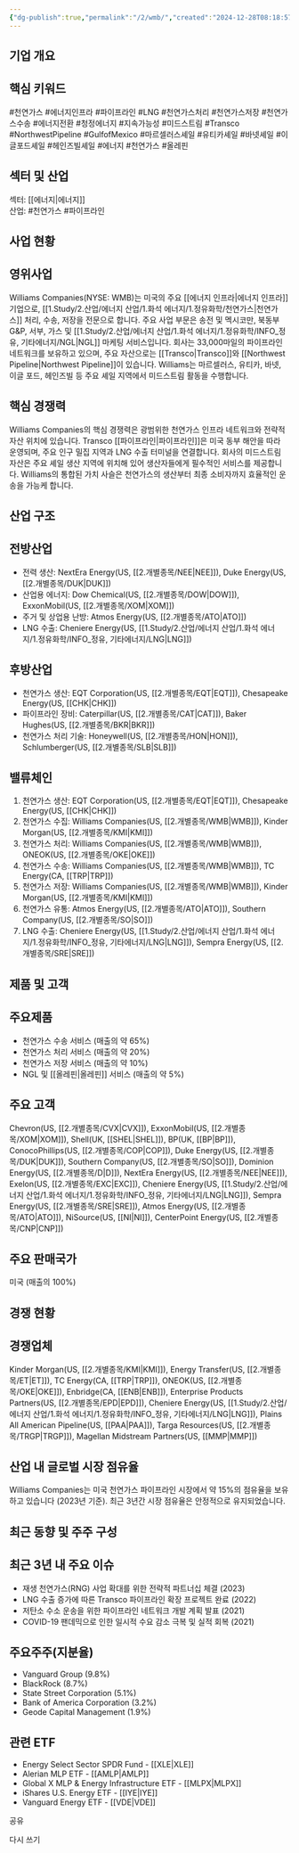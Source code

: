 ```yaml
---
{"dg-publish":true,"permalink":"/2/wmb/","created":"2024-12-28T08:18:57.632+09:00","updated":"2025-07-29T21:37:05.391+09:00"}
---
```


## 기업 개요

## 핵심 키워드

#천연가스 #에너지인프라 #파이프라인 #LNG #천연가스처리 #천연가스저장 #천연가스수송 #에너지전환 #청정에너지 #지속가능성 #미드스트림 #Transco #NorthwestPipeline #GulfofMexico #마르셀러스셰일 #유티카셰일 #바넷셰일 #이글포드셰일 #헤인즈빌셰일 #에너지 #천연가스 #올레핀

## 섹터 및 산업

섹터: [[에너지\|에너지]]  
산업: #천연가스 #파이프라인

## 사업 현황

## 영위사업

Williams Companies(NYSE: WMB)는 미국의 주요 [[에너지 인프라\|에너지 인프라]] 기업으로, [[1.Study/2.산업/에너지 산업/1.화석 에너지/1.정유화학/천연가스\|천연가스]] 처리, 수송, 저장을 전문으로 합니다. 주요 사업 부문은 송전 및 멕시코만, 북동부 G&P, 서부, 가스 및 [[1.Study/2.산업/에너지 산업/1.화석 에너지/1.정유화학/INFO_정유, 기타에너지/NGL\|NGL]] 마케팅 서비스입니다. 회사는 33,000마일의 파이프라인 네트워크를 보유하고 있으며, 주요 자산으로는 [[Transco\|Transco]]와 [[Northwest Pipeline\|Northwest Pipeline]]이 있습니다. Williams는 마르셀러스, 유티카, 바넷, 이글 포드, 헤인즈빌 등 주요 셰일 지역에서 미드스트림 활동을 수행합니다.

## 핵심 경쟁력

Williams Companies의 핵심 경쟁력은 광범위한 천연가스 인프라 네트워크와 전략적 자산 위치에 있습니다. Transco [[파이프라인\|파이프라인]]은 미국 동부 해안을 따라 운영되며, 주요 인구 밀집 지역과 LNG 수출 터미널을 연결합니다. 회사의 미드스트림 자산은 주요 셰일 생산 지역에 위치해 있어 생산자들에게 필수적인 서비스를 제공합니다. Williams의 통합된 가치 사슬은 천연가스의 생산부터 최종 소비자까지 효율적인 운송을 가능케 합니다.

## 산업 구조

## 전방산업

- 전력 생산: NextEra Energy(US, [[2.개별종목/NEE\|NEE]]), Duke Energy(US, [[2.개별종목/DUK\|DUK]])
- 산업용 에너지: Dow Chemical(US, [[2.개별종목/DOW\|DOW]]), ExxonMobil(US, [[2.개별종목/XOM\|XOM]])
- 주거 및 상업용 난방: Atmos Energy(US, [[2.개별종목/ATO\|ATO]])
- LNG 수출: Cheniere Energy(US, [[1.Study/2.산업/에너지 산업/1.화석 에너지/1.정유화학/INFO_정유, 기타에너지/LNG\|LNG]])

## 후방산업

- 천연가스 생산: EQT Corporation(US, [[2.개별종목/EQT\|EQT]]), Chesapeake Energy(US, [[CHK\|CHK]])
- 파이프라인 장비: Caterpillar(US, [[2.개별종목/CAT\|CAT]]), Baker Hughes(US, [[2.개별종목/BKR\|BKR]])
- 천연가스 처리 기술: Honeywell(US, [[2.개별종목/HON\|HON]]), Schlumberger(US, [[2.개별종목/SLB\|SLB]])

## 밸류체인

1. 천연가스 생산: EQT Corporation(US, [[2.개별종목/EQT\|EQT]]), Chesapeake Energy(US, [[CHK\|CHK]])
2. 천연가스 수집: Williams Companies(US, [[2.개별종목/WMB\|WMB]]), Kinder Morgan(US, [[2.개별종목/KMI\|KMI]])
3. 천연가스 처리: Williams Companies(US, [[2.개별종목/WMB\|WMB]]), ONEOK(US, [[2.개별종목/OKE\|OKE]])
4. 천연가스 수송: Williams Companies(US, [[2.개별종목/WMB\|WMB]]), TC Energy(CA, [[TRP\|TRP]])
5. 천연가스 저장: Williams Companies(US, [[2.개별종목/WMB\|WMB]]), Kinder Morgan(US, [[2.개별종목/KMI\|KMI]])
6. 천연가스 유통: Atmos Energy(US, [[2.개별종목/ATO\|ATO]]), Southern Company(US, [[2.개별종목/SO\|SO]])
7. LNG 수출: Cheniere Energy(US, [[1.Study/2.산업/에너지 산업/1.화석 에너지/1.정유화학/INFO_정유, 기타에너지/LNG\|LNG]]), Sempra Energy(US, [[2.개별종목/SRE\|SRE]])

## 제품 및 고객

## 주요제품

- 천연가스 수송 서비스 (매출의 약 65%)
- 천연가스 처리 서비스 (매출의 약 20%)
- 천연가스 저장 서비스 (매출의 약 10%)
- NGL 및 [[올레핀\|올레핀]] 서비스 (매출의 약 5%)

## 주요 고객

Chevron(US, [[2.개별종목/CVX\|CVX]]), ExxonMobil(US, [[2.개별종목/XOM\|XOM]]), Shell(UK, [[SHEL\|SHEL]]), BP(UK, [[BP\|BP]]), ConocoPhillips(US, [[2.개별종목/COP\|COP]]), Duke Energy(US, [[2.개별종목/DUK\|DUK]]), Southern Company(US, [[2.개별종목/SO\|SO]]), Dominion Energy(US, [[2.개별종목/D\|D]]), NextEra Energy(US, [[2.개별종목/NEE\|NEE]]), Exelon(US, [[2.개별종목/EXC\|EXC]]), Cheniere Energy(US, [[1.Study/2.산업/에너지 산업/1.화석 에너지/1.정유화학/INFO_정유, 기타에너지/LNG\|LNG]]), Sempra Energy(US, [[2.개별종목/SRE\|SRE]]), Atmos Energy(US, [[2.개별종목/ATO\|ATO]]), NiSource(US, [[NI\|NI]]), CenterPoint Energy(US, [[2.개별종목/CNP\|CNP]])

## 주요 판매국가

미국 (매출의 100%)

## 경쟁 현황

## 경쟁업체

Kinder Morgan(US, [[2.개별종목/KMI\|KMI]]), Energy Transfer(US, [[2.개별종목/ET\|ET]]), TC Energy(CA, [[TRP\|TRP]]), ONEOK(US, [[2.개별종목/OKE\|OKE]]), Enbridge(CA, [[ENB\|ENB]]), Enterprise Products Partners(US, [[2.개별종목/EPD\|EPD]]), Cheniere Energy(US, [[1.Study/2.산업/에너지 산업/1.화석 에너지/1.정유화학/INFO_정유, 기타에너지/LNG\|LNG]]), Plains All American Pipeline(US, [[PAA\|PAA]]), Targa Resources(US, [[2.개별종목/TRGP\|TRGP]]), Magellan Midstream Partners(US, [[MMP\|MMP]])

## 산업 내 글로벌 시장 점유율

Williams Companies는 미국 천연가스 파이프라인 시장에서 약 15%의 점유율을 보유하고 있습니다 (2023년 기준). 최근 3년간 시장 점유율은 안정적으로 유지되었습니다.

## 최근 동향 및 주주 구성

## 최근 3년 내 주요 이슈

- 재생 천연가스(RNG) 사업 확대를 위한 전략적 파트너십 체결 (2023)
- LNG 수출 증가에 따른 Transco 파이프라인 확장 프로젝트 완료 (2022)
- 저탄소 수소 운송을 위한 파이프라인 네트워크 개발 계획 발표 (2021)
- COVID-19 팬데믹으로 인한 일시적 수요 감소 극복 및 실적 회복 (2021)

## 주요주주(지분율)

- Vanguard Group (9.8%)
- BlackRock (8.7%)
- State Street Corporation (5.1%)
- Bank of America Corporation (3.2%)
- Geode Capital Management (1.9%)

## 관련 ETF

- Energy Select Sector SPDR Fund - [[XLE\|XLE]]
- Alerian MLP ETF - [[AMLP\|AMLP]]
- Global X MLP & Energy Infrastructure ETF - [[MLPX\|MLPX]]
- iShares U.S. Energy ETF - [[IYE\|IYE]]
- Vanguard Energy ETF - [[VDE\|VDE]]

공유

다시 쓰기